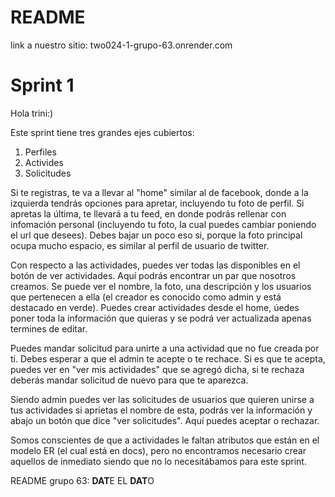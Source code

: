 # README
link a nuestro sitio: two024-1-grupo-63.onrender.com

# Sprint 1 
Hola trini:)

Este sprint tiene tres grandes ejes cubiertos:

1. Perfiles
2. Activides
3. Solicitudes

Si te registras, te va a llevar al "home" similar al de facebook, donde a la izquierda tendrás
opciones para apretar, incluyendo tu foto de perfil.
Si apretas la última, te llevará a tu feed, en donde podrás rellenar con infomación personal (incluyendo
tu foto, la cual puedes cambiar poniendo el url que desees). Debes bajar un poco eso si, porque la foto principal ocupa mucho espacio, es similar al perfil de usuario de twitter.

Con respecto a las actividades, puedes ver todas las disponibles en el botón de ver actividades. Aquí podrás encontrar un par que nosotros creamos. Se puede ver el nombre, la foto, una descripción y los usuarios que pertenecen a ella (el creador es conocido como admin y está destacado en verde).
Puedes crear actividades desde el home, úedes poner toda la información que quieras y se podrá ver actualizada apenas termines de editar.

Puedes mandar solicitud para unirte a una actividad que no fue creada por ti. Debes esperar a que el admin te acepte o te rechace. Si es que te acepta, puedes ver en "ver mis actividades" que se agregó dicha, si te rechaza deberás mandar solicitud de nuevo para que te aparezca. 

Siendo admin puedes ver las solicitudes de usuarios que quieren unirse a tus actividades si aprietas el nombre de esta, podrás ver la información y abajo un botón que dice "ver solicitudes". Aquí puedes aceptar o rechazar.

Somos conscientes de que a actividades le faltan atributos que están en el modelo ER (el cual está en docs), pero no encontramos necesario crear aquellos de inmediato siendo que no lo necesitábamos para este sprint.





README grupo 63: **DAT**E EL **DAT**O



